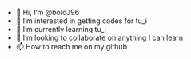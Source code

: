 - 👋 Hi, I’m @boloJ96
- 👀 I’m interested in getting codes for tu_i
- 🌱 I’m currently learning tu_i
- 💞️ I’m looking to collaborate on anything I can learn
- 📫 How to reach me on my github

<!---
boloJ96/boloJ96 is a ✨ special ✨ repository because its `README.md` (this file) appears on your GitHub profile.
You can click the Preview link to take a look at your changes.
--->
